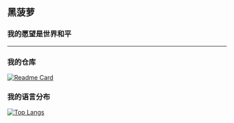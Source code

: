 ## 黑菠萝

### **我的愿望是世界和平**
---
### 我的仓库

[![Readme Card](https://github-readme-stats.vercel.app/api/pin/?username=heiboluo&repo=Reproduction-series)](https://github.com/anuraghazra/github-readme-stats)

### 我的语言分布

[![Top Langs](https://github-readme-stats.vercel.app/api/top-langs/?username=heiboluo)](https://github.com/anuraghazra/github-readme-stats)
